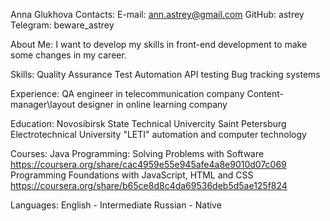 Anna Glukhova
Contacts:
E-mail: ann.astrey@gmail.com
GitHub: astrey
Telegram: beware_astrey

About Me:
I want to develop my skills in front-end development to make some changes in my career.

Skills:
Quality Assurance
Test Automation
API testing
Bug tracking systems

Experience:
QA engineer in telecommunication company
Content-manager\layout designer in online learning company

Education:
Novosibirsk State Technical Univercity
Saint Petersburg Electrotechnical University "LETI"
automation and computer technology

Courses:
Java Programming: Solving Problems with Software https://coursera.org/share/cac4959e55e945afe4a8e9010d07c069
Programming Foundations with JavaScript, HTML and CSS https://coursera.org/share/b65ce8d8c4da69536deb5d5ae125f824

Languages:
English - Intermediate
Russian - Native